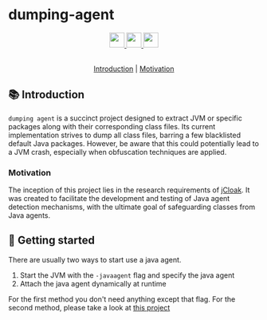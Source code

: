 # dumping-agent


<div align="center">
  <a href="https://www.oracle.com/java/">
    <img
      src="https://img.shields.io/badge/Written%20in-java-%23EF4041?style=for-the-badge"
      height="30"
    />
  </a>
  <a href="https://jitpack.io/#micartey/dumping-agent/master-SNAPSHOT">
    <img
      src="https://img.shields.io/badge/jitpack-master-%2321f21?style=for-the-badge"
      height="30"
    />
  </a>
  <a href="https://micartey.github.io/jairo/docs" target="_blank">
    <img
      src="https://img.shields.io/badge/javadoc-reference-5272B4.svg?style=for-the-badge"
      height="30"
    />
  </a>
</div>

<br>

<p align="center">
  <a href="#-introduction">Introduction</a> |
  <a href="#motivation">Motivation</a>
</p>

## 📚 Introduction

`dumping agent`  is a succinct project designed to extract JVM or specific packages along with their corresponding class files. Its current implementation strives to dump all class files, barring a few blacklisted default Java packages. However, be aware that this could potentially lead to a JVM crash, especially when obfuscation techniques are applied.
### Motivation

The inception of this project lies in the research requirements of [jCloak](https://micartey.github.io/jCloak/). It was created to facilitate the development and testing of Java agent detection mechanisms, with the ultimate goal of safeguarding classes from Java agents.

## 🎈 Getting started

There are usually two ways to start use a java agent.

1. Start the JVM with the `-javaagent` flag and specify the java agent
2. Attach the java agent dynamically at runtime
   
For the first method you don't need anything except that flag.
For the second method, please take a look at [this project](https://github.com/micartey/Injection-Base)
